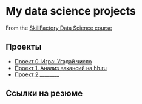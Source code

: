 # My data science projects
From the [SkillFactory Data Science course](https://skillfactory.ru/data-scientist)

## Проекты 

* [Проект 0. Игра: Угадай число ](https://github.com/DmitriyVitalyevich/sf_data_science/tree/main/Project_0)
* [Проект 1. Анализ вакансий на hh.ru](https://github.com/DmitriyVitalyevich/sf_data_science/tree/main/Project_1)
* [Проект 2.________]()

## Ссылки на резюме
